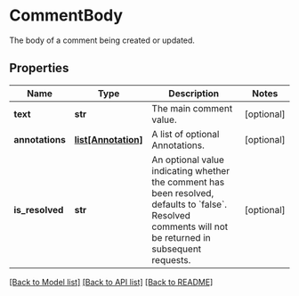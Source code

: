 # CommentBody

The body of a comment being created or updated. 
## Properties
Name | Type | Description | Notes
------------ | ------------- | ------------- | -------------
**text** | **str** | The main comment value. | [optional] 
**annotations** | [**list[Annotation]**](Annotation.md) | A list of optional Annotations. | [optional] 
**is_resolved** | **str** | An optional value indicating whether the comment has been resolved, defaults to &#x60;false&#x60;. Resolved comments will not be returned in subsequent requests. | [optional] 

[[Back to Model list]](../README.md#documentation-for-models) [[Back to API list]](../README.md#documentation-for-api-endpoints) [[Back to README]](../README.md)


